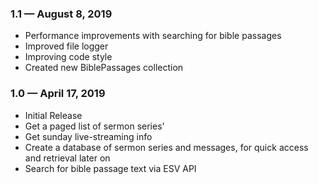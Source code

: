 ### 1.1  —  August 8, 2019
- Performance improvements with searching for bible passages
- Improved file logger
- Improving code style
- Created new BiblePassages collection

### 1.0  —  April 17, 2019
- Initial Release
- Get a paged list of sermon series'
- Get sunday live-streaming info
- Create a database of sermon series and messages, for quick access and retrieval later on
- Search for bible passage text via ESV API
